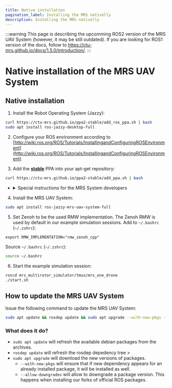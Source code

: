 ```yaml
---
title: Native installation
pagination_label: Installing the MRS nativelly
description: Installing the MRS nativelly
---
```


:::warning
This page is describing the upcomming ROS2 version of the MRS UAV System (however, it may be still outdated). If you are looking for ROS1 version of the docs, follow to https://ctu-mrs.github.io/docs/1.5.0/introduction/.
:::

# Native installation of the MRS UAV System

## Native installation

1. Install the Robot Operating System (Jazzy):
```bash
curl https://ctu-mrs.github.io/ppa2-stable/add_ros_ppa.sh | bash
sudo apt install ros-jazzy-desktop-full
```

2. Configure your ROS environment according to [http://wiki.ros.org/ROS/Tutorials/InstallingandConfiguringROSEnvironment](http://wiki.ros.org/ROS/Tutorials/InstallingandConfiguringROSEnvironment)

3. Add the **[stable](https://github.com/ctu-mrs/ppa2-stable)** PPA into your apt-get repository:
```bash
curl https://ctu-mrs.github.io/ppa2-stable/add_ppa.sh | bash
```
  * <details>
    <summary> Special instructions for the MRS System developers </summary>

      * Instead of the stable PPA, you can add the **[unstable](https://github.com/ctu-mrs/ppa-unstable)** PPA, for which the packages are build immediatelly after being pushed to **master**.
      * If you have both PPAs, the **unstable** has a priority.
      * Beware! The **unstable** PPA might be internally inconsistent, buggy and dangerous!

    </details>

4. Install the MRS UAV System:
```bash
sudo apt install ros-jazzy-mrs-uav-system-full
```

5. Set Zenoh to be the used RMW implementation. The Zenoh RMW is used by default in our example simulation sessions.
Add to `~/.bashrc` (`~/.zshrc`):
```
export RMW_IMPLEMENTATION="rmw_zenoh_cpp"
```

Source `~/.bashrc` (`~/.zshrc`):
```bash
source ~/.bashrc
```

6. Start the example simulation session:
```bash
roscd mrs_multirotor_simulator/tmux/mrs_one_drone
./start.sh
```

## How to update the MRS UAV System

Issue the following command to update the MRS UAV System:
```bash
sudo apt update && rosdep update && sudo apt upgrade --with-new-pkgs --allow-downgrades
```

### What does it do?

* `sudo apt update` will refresh the available debian packages from the archives.
* `rosdep update` will refresh the rosdep depedency tree >
* `sudo apt upgrade` will download the new versions of packages.
  * `--with-new-pkgs` will ensure that if new dependency appears for an already installed package, it will be installed as well.
  * `--allow-downgrades` will allow to downgrade a package version. This happens when installing our forks of official ROS packages.
